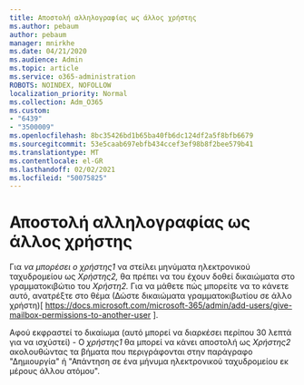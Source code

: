 ```yaml
---
title: Αποστολή αλληλογραφίας ως άλλος χρήστης
ms.author: pebaum
author: pebaum
manager: mnirkhe
ms.date: 04/21/2020
ms.audience: Admin
ms.topic: article
ms.service: o365-administration
ROBOTS: NOINDEX, NOFOLLOW
localization_priority: Normal
ms.collection: Adm_O365
ms.custom:
- "6439"
- "3500009"
ms.openlocfilehash: 8bc35426bd1b65ba40fb6dc124df2a5f8bfb6679
ms.sourcegitcommit: 53e5caab697ebfb434ccef3ef98b8f2bee579b41
ms.translationtype: MT
ms.contentlocale: el-GR
ms.lasthandoff: 02/02/2021
ms.locfileid: "50075825"
---
```

# <a name="sending-mail-as-another-user"></a>Αποστολή αλληλογραφίας ως άλλος χρήστης

Για *να μπορέσει ο χρήστης1* να  στείλει μηνύματα ηλεκτρονικού ταχυδρομείου ως *Χρήστης2,* θα πρέπει να του έχουν δοθεί δικαιώματα στο γραμματοκιβώτιο του *Χρήστη2.* Για να μάθετε πώς μπορείτε να το κάνετε αυτό, ανατρέξτε στο θέμα (Δώστε δικαιώματα γραμματοκιβωτίου σε άλλο χρήστη)[ https://docs.microsoft.com/microsoft-365/admin/add-users/give-mailbox-permissions-to-another-user ].

Αφού εκφραστεί το δικαίωμα (αυτό μπορεί να διαρκέσει περίπου 30 λεπτά για να ισχύστεί) - Ο *χρήστης1* θα μπορεί να κάνει αποστολή ως *Χρήστης2* ακολουθώντας τα βήματα που περιγράφονται στην παράγραφο "Δημιουργία" ή "Απάντηση σε ένα μήνυμα ηλεκτρονικού ταχυδρομείου εκ μέρους άλλου ατόμου".

